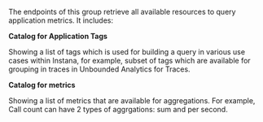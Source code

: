 The endpoints of this group retrieve all available resources to query application metrics. It includes:


**Catalog for Application Tags**

Showing a list of tags which is used for building a query in various use cases within Instana, for example, subset of tags which are available for grouping in traces in Unbounded Analytics for Traces.

**Catalog for metrics**

Showing a list of metrics that are available for aggregations. For example, Call count can have 2 types of aggrgations: sum and per second.